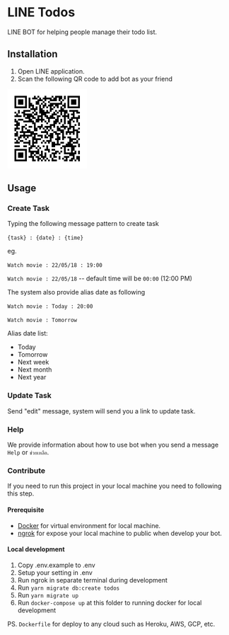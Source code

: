 # LINE Todos

LINE BOT for helping people manage their todo list.

## Installation

1. Open LINE application.
2. Scan the following QR code to add bot as your friend

![QR Code](todos-qrcode.png)

## Usage

### Create Task

Typing the following message pattern to create task

`{task} : {date} : {time}`

eg.

`Watch movie : 22/05/18 : 19:00`

`Watch movie : 22/05/18` -- default time will be `00:00` (12:00 PM)

The system also provide alias date as following

`Watch movie : Today : 20:00`

`Watch movie : Tomorrow`

Alias date list:
- Today
- Tomorrow
- Next week
- Next month
- Next year

### Update Task
Send "edit" message, system will send you a link to update task.

### Help

We provide information about how to use bot when you send a message `Help` or `ช่วยเหลือ`.

### Contribute

If you need to run this project in your local machine you need to following this step.

#### Prerequisite

- [Docker](https://www.docker.com/get-docker) for virtual environment for local machine.
- [ngrok](https://ngrok.com/) for expose your local machine to public when develop your bot.

#### Local development

1. Copy .env.example to .env
2. Setup your setting in .env
3. Run ngrok in separate terminal during development
4. Run `yarn migrate db:create todos`
5. Run `yarn migrate up`
6. Run `docker-compose up` at this folder to running docker for local development

PS. `Dockerfile` for deploy to any cloud such as Heroku, AWS, GCP, etc.